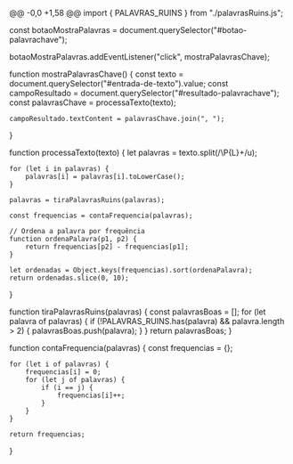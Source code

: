 @@ -0,0 +1,58 @@
import { PALAVRAS_RUINS } from "./palavrasRuins.js";

const botaoMostraPalavras = document.querySelector("#botao-palavrachave");

botaoMostraPalavras.addEventListener("click", mostraPalavrasChave);

function mostraPalavrasChave() {
    const texto = document.querySelector("#entrada-de-texto").value;
    const campoResultado = document.querySelector("#resultado-palavrachave");
    const palavrasChave = processaTexto(texto);

    campoResultado.textContent = palavrasChave.join(", ");
}

function processaTexto(texto) {
    let palavras = texto.split(/\P{L}+/u);

    for (let i in palavras) {
        palavras[i] = palavras[i].toLowerCase();
    }

    palavras = tiraPalavrasRuins(palavras);

    const frequencias = contaFrequencia(palavras);

    // Ordena a palavra por frequência
    function ordenaPalavra(p1, p2) {
        return frequencias[p2] - frequencias[p1];
    }

    let ordenadas = Object.keys(frequencias).sort(ordenaPalavra);
    return ordenadas.slice(0, 10);
}

function tiraPalavrasRuins(palavras) {
    const palavrasBoas = [];
    for (let palavra of palavras) {
        if (!PALAVRAS_RUINS.has(palavra) && palavra.length > 2) {
            palavrasBoas.push(palavra);
        }
    }
    return palavrasBoas;
}

function contaFrequencia(palavras) {
    const frequencias = {};

    for (let i of palavras) {
        frequencias[i] = 0;
        for (let j of palavras) {
            if (i == j) {
                frequencias[i]++;
            }
        }
    }

    return frequencias;
}
